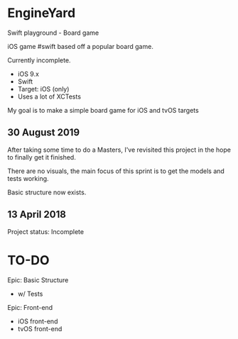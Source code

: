 # EngineYard
Swift playground - Board game

iOS game #swift based off a popular board game.

Currently incomplete.

* iOS 9.x
* Swift
* Target: iOS (only)
* Uses a lot of XCTests

My goal is to make a simple board game for iOS and tvOS targets

## 30 August 2019

After taking some time to do a Masters, I've revisited this project in the hope to finally get it finished.

There are no visuals, the main focus of this sprint is to get the models and tests working.

Basic structure now exists.

## 13 April 2018

Project status: Incomplete

# TO-DO

Epic: Basic Structure
* w/ Tests

Epic: Front-end
* iOS front-end
* tvOS front-end